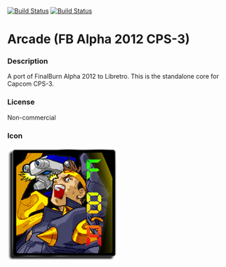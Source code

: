 [![Build Status](https://travis-ci.org/kodi-game/game.libretro.fbalpha2012-cps3.svg?branch=master)](https://travis-ci.org/kodi-game/game.libretro.fbalpha2012-cps3)
[![Build Status](https://ci.appveyor.com/api/projects/status/github/kodi-game/game.libretro.fbalpha2012-cps3?svg=true)](https://ci.appveyor.com/project/kodi-game/game-libretro-fbalpha2012-cps3)

# Arcade (FB Alpha 2012 CPS-3)

### Description
A port of FinalBurn Alpha 2012 to Libretro. This is the standalone core for Capcom CPS-3.

### License
Non-commercial

### Icon

![Icon](game.libretro.fbalpha2012-cps3/resources/icon.png)


